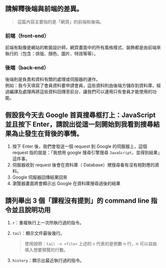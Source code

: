 ## 請解釋後端與前端的差異。

> 這篇內容主要指的是「網頁」的前端和後端。

### 前端（front-end）
前端有點像是網站的軟裝設計師，網頁畫面中的所有風格樣式、裝飾都是由前端來執行的（包含：排版、顏色、圖片、特效等等）。  

### 後端（back-end）
後端則是負責和資料有關的處理或伺服器的運作。  
例如：我今天填寫了會員資料要申請會員，這些資料則由後端方儲存到資料庫，經過編譯及處理再將這些資料回傳至前台，讓我們可以運用只有會員才能使用的功能。

## 假設我今天去 Google 首頁搜尋框打上：JavaScript 並且按下 Enter，請說出從這一刻開始到我看到搜尋結果為止發生在背後的事情。
1. 按下 Enter 後，我們會發送一個 request 到 Google 的伺服器上，這個 request 指的就是：「我想用 google 搜尋引擎搜尋 `JavaScript`，並得到結果」這件事。
2. 伺服器收到 request 後會在資料庫（ Database）裡搜尋看有沒有相對應的資料。
3. Google 伺服器回傳結果回來
4. 瀏覽器畫面將會顯示出 Google 在資料庫搜尋過後的結果

## 請列舉出 3 個「課程沒有提到」的 command line 指令並且說明功用
1. `r`：重複執行上一次所執行過的指令。  

2. `tail`：顯示文件最後幾行。
    >使用說明：`tail -n <file>`
    上述的 `n` 代表的是倒數 n 行，n 可以自由填入想要預覽的行數。

3. `history`：顯示出最近執行過的指令。